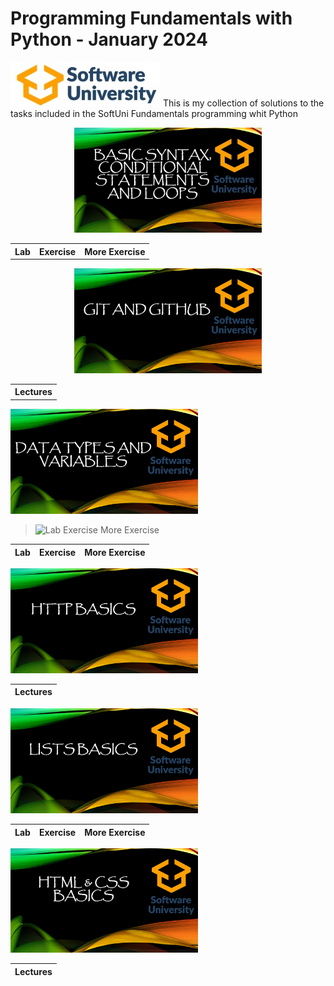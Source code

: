 # Programming Fundamentals with Python - January 2024 
![](https://github.com/Nenogzar/LearningPython/blob/main/softuni/fundamentals_python/SU.jpg)
This is my collection of solutions to the tasks included in the SoftUni Fundamentals programming whit Python

<div align="center">
  <a href="https://github.com/Nenogzar/Academy_SoftUni/tree/main/fundamentals_python/lectures/05-06_Basic%20Syntax%2C%20Conditional%20Statements%20and%20Loops">
    <img src="https://github.com/Nenogzar/Academy_SoftUni/blob/main/fundamentals_python/image/1.jpg" alt="syntax" width="300">
  </a>
  
  <table>
    <tr>
      <th>Lab</th>
      <th>Exercise</th>
      <th>More Exercise</th>
    </tr>
  </table>
</div>


<div align="center">
  <a href="https://github.com/Nenogzar/Academy_SoftUni/tree/main/fundamentals_python/lectures/07_Git%20and%20GitHub">
    <img src="https://github.com/Nenogzar/Academy_SoftUni/blob/main/fundamentals_python/image/2.jpg" alt="GIT" width="300">
  </a>
  
  <table>
    <tr>
      <th>Lectures</th>
    </tr>
  </table>
</div>




[<img src="https://github.com/Nenogzar/Academy_SoftUni/blob/main/fundamentals_python/image/3.jpg" alt="Data type" width="300">](https://github.com/Nenogzar/Academy_SoftUni/tree/main/fundamentals_python/lectures/08-09_Data%20Types%20and%20Variables)

>  ![Lab](https://github.com/Nenogzar/Academy_SoftUni/tree/main/fundamentals_python/lectures/08-09_Data%20Types%20and%20Variables/08_Data%20Types%20and%20Variables%20-%20Lab)
> Exercise
> More Exercise

| Lab | Exercise | More Exercise |
|-----|----------|---------------|


[<img src="https://github.com/Nenogzar/Academy_SoftUni/blob/main/fundamentals_python/image/4.jpg" alt="HTTP" width="300">](https://github.com/Nenogzar/Academy_SoftUni/tree/main/fundamentals_python/lectures/10_HTTP%20Basics)


| Lectures | 
|----------|


[<img src="https://github.com/Nenogzar/Academy_SoftUni/blob/main/fundamentals_python/image/5.jpg" alt="LIST basics" width="300">](https://github.com/Nenogzar/Academy_SoftUni/tree/main/fundamentals_python/lectures/11_12_Lists%20Basics)


| Lab | Exercise | More Exercise |
|-----|----------|---------------|


[<img src="https://github.com/Nenogzar/Academy_SoftUni/blob/main/fundamentals_python/image/6.jpg" alt="HTML CSS" width="300">](https://github.com/Nenogzar/Academy_SoftUni/tree/main/fundamentals_python/lectures/13_HTML%20%26%20CSS%20Basics)


| Lectures | 
|----------|




